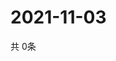 # 2021-11-03
  共 0条

  <!-- BEGIN -->
  <!-- 最后更新时间Wed Nov 03 2021 18:04:31 GMT+0000 (Coordinated Universal Time) -->
  
  <!-- END -->
  
  